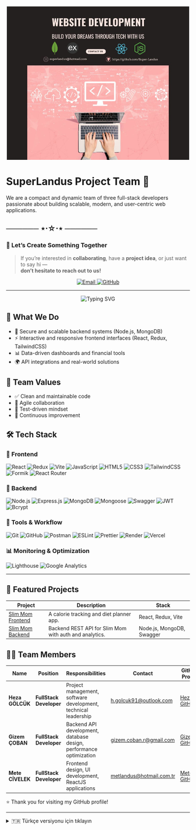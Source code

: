 <p align="center">
  <img src="https://github.com/Super-Landus/Super-Landus/blob/output/SuperLandus%20WebSite%20Development.jpg" alt="GitHub Banner" width="500px" />
</p>

# SuperLandus Project Team 🚀

We are a compact and dynamic team of three full-stack developers passionate about building scalable, modern, and user-centric web applications.

## ────── ⋆⋅☆⋅⋆ ──────  
### 🤝 Let’s Create Something Together  

> If you’re interested in **collaborating**, have a **project idea**, or just want to say hi —  
> **don’t hesitate to reach out to us!**

<p align="center">
  <a href="mailto:superlandus@hotmail.com">
    <img src="https://img.shields.io/badge/Email-superlandus@hotmail.com-blue?style=for-the-badge&logo=gmail&logoColor=white" alt="Email" />
  </a>
  <a href="https://github.com/SuperLandus">
    <img src="https://img.shields.io/badge/GitHub-SuperLandus-blue?style=for-the-badge&logo=github&logoColor=white" alt="GitHub" />
  </a>
</p>

---

<p align="center">
  <img src="https://readme-typing-svg.demolab.com?font=Fira+Code&size=24&pause=1000&color=F97316&center=true&vCenter=true&width=435&lines=Drop+us+a+message!+%F0%9F%93%A8" alt="Typing SVG" />
</p>


## 💼 What We Do

- 🔐 Secure and scalable backend systems (Node.js, MongoDB)
- ⚡️ Interactive and responsive frontend interfaces (React, Redux, TailwindCSS)
- 📊 Data-driven dashboards and financial tools
- 🌍 API integrations and real-world solutions

## 🧠 Team Values

- ✅ Clean and maintainable code
- 🤝 Agile collaboration
- 🧪 Test-driven mindset
- 🚀 Continuous improvement

## 🛠️ Tech Stack

### 🔹 Frontend
![React](https://img.shields.io/badge/React-61DAFB?style=flat&logo=react&logoColor=black)
![Redux](https://img.shields.io/badge/Redux-764ABC?style=flat&logo=redux&logoColor=white)
![Vite](https://img.shields.io/badge/Vite-646CFF?style=flat&logo=vite&logoColor=white)
![JavaScript](https://img.shields.io/badge/JavaScript-F7DF1E?style=flat&logo=javascript&logoColor=black)
![HTML5](https://img.shields.io/badge/HTML5-E34F26?style=flat&logo=html5&logoColor=white)
![CSS3](https://img.shields.io/badge/CSS3-1572B6?style=flat&logo=css3&logoColor=white)
![TailwindCSS](https://img.shields.io/badge/TailwindCSS-38B2AC?style=flat&logo=tailwind-css&logoColor=white)
![Formik](https://img.shields.io/badge/Formik-E2E8F0?style=flat&logo=data:image/svg+xml;base64,...&logoColor=black)
![React Router](https://img.shields.io/badge/React_Router-CA4245?style=flat&logo=react-router&logoColor=white)

### 🔸 Backend
![Node.js](https://img.shields.io/badge/Node.js-339933?style=flat&logo=nodedotjs&logoColor=white)
![Express.js](https://img.shields.io/badge/Express.js-000000?style=flat&logo=express&logoColor=white)
![MongoDB](https://img.shields.io/badge/MongoDB-4EA94B?style=flat&logo=mongodb&logoColor=white)
![Mongoose](https://img.shields.io/badge/Mongoose-880000?style=flat)
![Swagger](https://img.shields.io/badge/Swagger-85EA2D?style=flat&logo=swagger&logoColor=black)
![JWT](https://img.shields.io/badge/JWT-000000?style=flat&logo=jsonwebtokens&logoColor=white)
![Bcrypt](https://img.shields.io/badge/Bcrypt-2A2A2A?style=flat)

### 🔧 Tools & Workflow
![Git](https://img.shields.io/badge/Git-F05032?style=flat&logo=git&logoColor=white)
![GitHub](https://img.shields.io/badge/GitHub-181717?style=flat&logo=github&logoColor=white)
![Postman](https://img.shields.io/badge/Postman-FF6C37?style=flat&logo=postman&logoColor=white)
![ESLint](https://img.shields.io/badge/ESLint-4B32C3?style=flat&logo=eslint&logoColor=white)
![Prettier](https://img.shields.io/badge/Prettier-F7B93E?style=flat&logo=prettier&logoColor=black)
![Render](https://img.shields.io/badge/Render-46E3B7?style=flat&logo=render&logoColor=black)
![Vercel](https://img.shields.io/badge/Vercel-000000?style=flat&logo=vercel&logoColor=white)

### 📊 Monitoring & Optimization
![Lighthouse](https://img.shields.io/badge/Lighthouse-2066F3?style=flat&logo=lighthouse&logoColor=white)
![Google Analytics](https://img.shields.io/badge/Analytics-E37400?style=flat&logo=google-analytics&logoColor=white)

---

## 🚀 Featured Projects

| Project | Description | Stack |
|--------|-------------|--------|
| [Slim Mom Frontend](https://github.com/SuperLandus/Slim-Mom-Frontend) | A calorie tracking and diet planner app. | React, Redux, Vite |
| [Slim Mom Backend](https://github.com/SuperLandus/Slim-Mom-Backend) | Backend REST API for Slim Mom with auth and analytics. | Node.js, MongoDB, Swagger |

## 👨‍💻 Team Members

| **Name**        | **Position**        | **Responsibilities**                             | **Contact**              | **GitHub Profile**       |
|-----------------|---------------------|-------------------------------------------------|---------------------------|--------------------------|
| **Heza GÖLCÜK** | **FullStack Developer** | Project management, software development, technical leadership | [h.golcuk91@outlook.com](mailto:h.golcuk91@outlook.com) | [Heza's GitHub](https://github.com/Hezaarfenn) |
| **Gizem ÇOBAN** | **FullStack Developer** | Backend API development, database design, performance optimization | [gizem.coban.r@gmail.com](mailto:gizem.coban.r@gmail.com) | [Gizem's GitHub](https://github.com/gizemcobannnn) |
| **Mete CİVELEK**| **FullStack Developer** | Frontend design, UI development, ReactJS applications | [metlandus@hotmail.com.tr](mailto:metlandus@hotmail.com.tr) | [Mete's GitHub](https://github.com/metlandus) |

⭐️ Thank you for visiting my GitHub profile!

---

<details>
  <summary>🇹🇷 Türkçe versiyonu için tıklayın</summary>

## SuperLandus Tech Ekibi 🚀

Modern, ölçeklenebilir ve kullanıcı odaklı web uygulamaları geliştiren üç kişilik dinamik bir yazılım ekibiyiz.

## ────── ⋆⋅☆⋅⋆ ──────  
### 🤝 Birlikte Bir Şeyler Yaratalım    

> Eğer bir **iş birliği**, **proje fikri** ya da sadece selam vermek istiyorsan —  
> **bizimle iletişime geçmekten çekinme!**

<p align="center">
  <a href="mailto:superlandus@hotmail.com">
    <img src="https://img.shields.io/badge/Email-superlandus@hotmail.com-blue?style=for-the-badge&logo=gmail&logoColor=white" alt="Email" />
  </a>
  <a href="https://github.com/SuperLandus">
    <img src="https://img.shields.io/badge/GitHub-SuperLandus-black?style=for-the-badge&logo=github&logoColor=white" alt="GitHub" />
  </a>
</p>

---

<p align="center">
  <img src="https://readme-typing-svg.demolab.com?font=Fira+Code&size=24&pause=1000&color=F97316&center=true&vCenter=true&width=435&lines=Bize+ula%C5%9F%C4%B1n!+%F0%9F%93%A8" alt="Typing SVG" />
</p>


### 💼 Ne Yapıyoruz?

- 🔐 Güvenli ve ölçeklenebilir backend sistemleri (Node.js, MongoDB)
- ⚡️ Etkileşimli ve duyarlı arayüzler (React, Redux, TailwindCSS)
- 📊 Veri odaklı paneller ve finansal araçlar
- 🌍 API entegrasyonları ve gerçek dünya çözümleri

### 🧠 Ekip Değerlerimiz

- ✅ Temiz ve sürdürülebilir kod
- 🤝 Takım içi etkili iletişim
- 🧪 Test odaklı geliştirme
- 🚀 Sürekli öğrenme ve gelişim

## 🛠️ Teknoloji Yığını

### 🔹 Frontend
![React](https://img.shields.io/badge/React-61DAFB?style=flat&logo=react&logoColor=black)
![Redux](https://img.shields.io/badge/Redux-764ABC?style=flat&logo=redux&logoColor=white)
![Vite](https://img.shields.io/badge/Vite-646CFF?style=flat&logo=vite&logoColor=white)
![JavaScript](https://img.shields.io/badge/JavaScript-F7DF1E?style=flat&logo=javascript&logoColor=black)
![HTML5](https://img.shields.io/badge/HTML5-E34F26?style=flat&logo=html5&logoColor=white)
![CSS3](https://img.shields.io/badge/CSS3-1572B6?style=flat&logo=css3&logoColor=white)
![TailwindCSS](https://img.shields.io/badge/TailwindCSS-38B2AC?style=flat&logo=tailwind-css&logoColor=white)
![Formik](https://img.shields.io/badge/Formik-E2E8F0?style=flat&logo=data:image/svg+xml;base64,...&logoColor=black)
![React Router](https://img.shields.io/badge/React_Router-CA4245?style=flat&logo=react-router&logoColor=white)

### 🔸 Backend
![Node.js](https://img.shields.io/badge/Node.js-339933?style=flat&logo=nodedotjs&logoColor=white)
![Express.js](https://img.shields.io/badge/Express.js-000000?style=flat&logo=express&logoColor=white)
![MongoDB](https://img.shields.io/badge/MongoDB-4EA94B?style=flat&logo=mongodb&logoColor=white)
![Mongoose](https://img.shields.io/badge/Mongoose-880000?style=flat)
![Swagger](https://img.shields.io/badge/Swagger-85EA2D?style=flat&logo=swagger&logoColor=black)
![JWT](https://img.shields.io/badge/JWT-000000?style=flat&logo=jsonwebtokens&logoColor=white)
![Bcrypt](https://img.shields.io/badge/Bcrypt-2A2A2A?style=flat)

### 🔧 Araçlar & Çalışma Süreci
![Git](https://img.shields.io/badge/Git-F05032?style=flat&logo=git&logoColor=white)
![GitHub](https://img.shields.io/badge/GitHub-181717?style=flat&logo=github&logoColor=white)
![Postman](https://img.shields.io/badge/Postman-FF6C37?style=flat&logo=postman&logoColor=white)
![ESLint](https://img.shields.io/badge/ESLint-4B32C3?style=flat&logo=eslint&logoColor=white)
![Prettier](https://img.shields.io/badge/Prettier-F7B93E?style=flat&logo=prettier&logoColor=black)
![Render](https://img.shields.io/badge/Render-46E3B7?style=flat&logo=render&logoColor=black)
![Vercel](https://img.shields.io/badge/Vercel-000000?style=flat&logo=vercel&logoColor=white)

### 📊 İzleme & Optimizasyon
![Lighthouse](https://img.shields.io/badge/Lighthouse-2066F3?style=flat&logo=lighthouse&logoColor=white)
![Google Analytics](https://img.shields.io/badge/Analytics-E37400?style=flat&logo=google-analytics&logoColor=white)

### 🚀 Öne Çıkan Projeler

| Proje | Açıklama | Teknolojiler |
|--------|-------------|--------|
| [Slim Mom Frontend](https://github.com/SuperLandus/Slim-Mom-Frontend) | Kalori takibi ve diyet planlayıcısı. | React, Redux, Vite |
| [Slim Mom Backend](https://github.com/SuperLandus/Slim-Mom-Backend) | Kullanıcı girişi ve veri analizine sahip REST API. | Node.js, MongoDB, Swagger |

### 👨‍💻 Ekip Üyeleri

| **Adı Soyadı**  | **Pozisyon**        | **Sorumluluklar**                               | **İletişim**              | **GitHub Profili**       |
|-----------------|---------------------|-------------------------------------------------|---------------------------|--------------------------|
| **Heza GÖLCÜK** | **FullStack Developer** | Proje yönetimi, yazılım geliştirme, teknik liderlik | [h.golcuk91@outlook.com](mailto:h.golcuk91@outlook.com) | [Heza's GitHub](https://github.com/Hezaarfenn) |
| **Gizem ÇOBAN** | **FullStack Developer** | Backend API geliştirme, veritabanı tasarımı, performans optimizasyonu | [gizem.coban.r@gmail.com](mailto:gizem.coban.r@gmail.com) | [Gizem's GitHub](https://github.com/gizemcobannnn) |
| **Mete CİVELEK**| **FullStack Developer** | Frontend tasarımı, kullanıcı arayüzü geliştirme, ReactJS uygulamaları | [metlandus@hotmail.com.tr](mailto:metlandus@hotmail.com.tr) | [Mete's GitHub](https://github.com/metlandus) |

⭐️ GitHub profilimi ziyaret ettiğiniz için teşekkürler!

</details>
